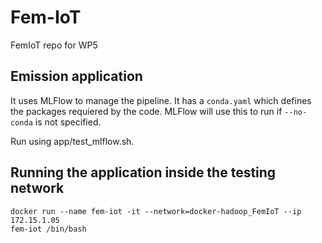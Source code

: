 # Fem-IoT
FemIoT repo for WP5


## Emission application

It uses MLFlow to manage the pipeline. It has a `conda.yaml` which defines the
packages requiered by the code. MLFlow will use this to run if `--no-conda` is
not specified.

Run using app/test_mlflow.sh.

## Running the application inside the testing network

```
docker run --name fem-iot -it --network=docker-hadoop_FemIoT --ip 172.15.1.05
fem-iot /bin/bash
```
